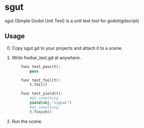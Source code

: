 # sgut
sgut (Simple Godot Unit Test) is a unit test tool for godot(gdscript)

## Usage
0. Copy sgut.gd to your projects and attach it to a scene.

0. Write foobar_test.gd at anywhere.

	``` python
		func test_pass(t):
			pass

		func test_fail(t):
			t.fail()

		func test_yield(t):
			#do something
			yield(obj,"signal")
			#do something
			t.finish()
	```
0. Run the scene.
